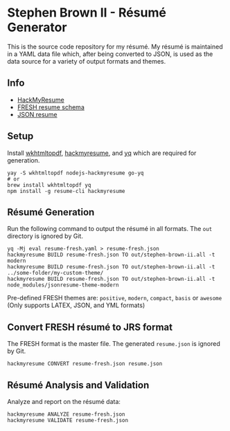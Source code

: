 # Stephen Brown II - Résumé Generator

This is the source code repository for my résumé. My résumé is maintained in a YAML data file which,
after being converted to JSON, is used as the data source for a variety of output formats and themes.

## Info

* [HackMyResume](https://github.com/hacksalot/HackMyResume)
* [FRESH resume schema](https://github.com/fresh-standard/fresh-resume-schema)
* [JSON resume](http://jsonresume.org/getting-started/)

## Setup

Install [wkhtmltopdf](http://wkhtmltopdf.org/downloads.html),
[hackmyresume](https://github.com/hacksalot/HackMyResume), and
[yq](https://yq.readthedocs.io/en/latest/) which are required for generation.

```shell
yay -S wkhtmltopdf nodejs-hackmyresume go-yq
# or
brew install wkhtmltopdf yq
npm install -g resume-cli hackmyresume
```

## Résumé Generation

Run the following command to output the résumé in all formats. The `out` directory is ignored by Git.

```shell
yq -Mj eval resume-fresh.yaml > resume-fresh.json
hackmyresume BUILD resume-fresh.json TO out/stephen-brown-ii.all -t modern
hackmyresume BUILD resume-fresh.json TO out/stephen-brown-ii.all -t ../some-folder/my-custom-theme/
hackmyresume BUILD resume-fresh.json TO out/stephen-brown-ii.all -t node_modules/jsonresume-theme-modern
```

Pre-defined FRESH themes are: `positive`, `modern`, `compact`, `basis` or `awesome` (Only supports LATEX, JSON, and YML formats)

## Convert FRESH résumé to JRS format

The FRESH format is the master file. The generated `resume.json` is ignored by Git.

```shell
hackmyresume CONVERT resume-fresh.json resume.json
```

## Résumé Analysis and Validation

Analyze and report on the résumé data:

```shell
hackmyresume ANALYZE resume-fresh.json
hackmyresume VALIDATE resume-fresh.json
```
